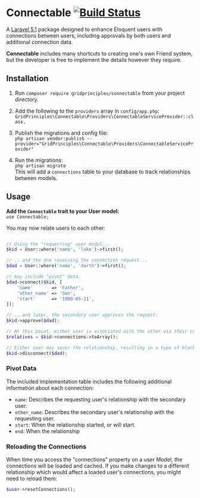 # Connectable [![Build Status](https://travis-ci.org/gridprinciples/connectable.svg?branch=master)](https://travis-ci.org/gridprinciples/connectable)

A [Laravel 5.1](http://laravel.com/docs/5.1) package designed to enhance Eloquent users with connections between users,
including approvals by both users and additional connection data.

**Connectable** includes many shortcuts to creating one's own Friend system, but the developer is free to implement
the details however they require.

## Installation
1. Run `composer require gridprinciples/connectable` from your project directory.
1. Add the following to the `providers` array in `config/app.php`:  
    `GridPrinciples\Connectable\Providers\ConnectableServiceProvider::class,`

1. Publish the migrations and config file:  
    `php artisan vendor:publish --provider="GridPrinciples\Connectable\Providers\ConnectableServiceProvider"`
    
1. Run the migrations:  
    `php artisan migrate`  
    This will add a `connections` table to your database to track relationships between models.
    
## Usage

**Add the `Connectable` trait to your User model:**      
    `use Connectable;`

You may now relate users to each other:

```php

// Using the "requesting" user model...
$kid = User::where('name', 'luke')->first();

// ...and the one receiving the connection request...
$dad = User::where('name', 'darth')->first();

// may include "pivot" data.
$dad->connect($kid, [
    'name'       => 'Father',
    'other_name' => 'Son',
    'start'      => '1980-05-21',
]);

// ...and later, the secondary user approves the request:
$kid->approve($dad);

// At this point, either user is associated with the other via their connections attribute (a Collection):
$relatives = $kid->connections->toArray();

// Either user may sever the relationship, resulting in a type of block:
$kid->disconnect($dad);

```

### Pivot Data

The included implementation table includes the following additional information about each connection:

- `name`: Describes the requesting user's relationship with the secondary user.
- `other_name`: Describes the secondary user's relationship with the requesting user.
- `start`: When the relationship started, or will start.
- `end`: When the relationship 

### Reloading the Connections

When time you access the "connections" property on a user Model, the connections will be loaded and cached.  If you
make changes to a different relationship which would affect a loaded user's connections, you might need to reload them:
```php
$user->resetConnections();
```

